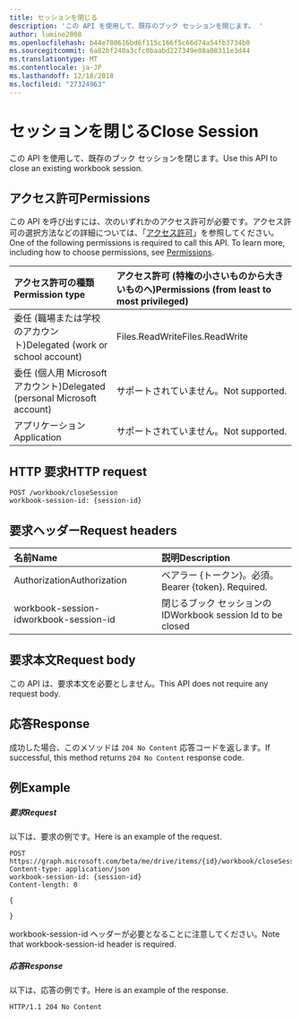 ```yaml
---
title: セッションを閉じる
description: 'この API を使用して、既存のブック セッションを閉じます。 '
author: lumine2008
ms.openlocfilehash: b44e708616bd6f115c166f5c66d74a54fb3734b0
ms.sourcegitcommit: 6a82bf240a3cfc0baabd227349e08a08311e3d44
ms.translationtype: MT
ms.contentlocale: ja-JP
ms.lasthandoff: 12/18/2018
ms.locfileid: "27324963"
---
```

# <a name="close-session"></a><span data-ttu-id="d0504-103">セッションを閉じる</span><span class="sxs-lookup"><span data-stu-id="d0504-103">Close Session</span></span>

<span data-ttu-id="d0504-104">この API を使用して、既存のブック セッションを閉じます。</span><span class="sxs-lookup"><span data-stu-id="d0504-104">Use this API to close an existing workbook session.</span></span> 

## <a name="permissions"></a><span data-ttu-id="d0504-105">アクセス許可</span><span class="sxs-lookup"><span data-stu-id="d0504-105">Permissions</span></span>
<span data-ttu-id="d0504-p101">この API を呼び出すには、次のいずれかのアクセス許可が必要です。アクセス許可の選択方法などの詳細については、「[アクセス許可](/graph/permissions-reference)」を参照してください。</span><span class="sxs-lookup"><span data-stu-id="d0504-p101">One of the following permissions is required to call this API. To learn more, including how to choose permissions, see [Permissions](/graph/permissions-reference).</span></span>

|<span data-ttu-id="d0504-108">アクセス許可の種類</span><span class="sxs-lookup"><span data-stu-id="d0504-108">Permission type</span></span>      | <span data-ttu-id="d0504-109">アクセス許可 (特権の小さいものから大きいものへ)</span><span class="sxs-lookup"><span data-stu-id="d0504-109">Permissions (from least to most privileged)</span></span>              |
|:--------------------|:---------------------------------------------------------|
|<span data-ttu-id="d0504-110">委任 (職場または学校のアカウント)</span><span class="sxs-lookup"><span data-stu-id="d0504-110">Delegated (work or school account)</span></span> | <span data-ttu-id="d0504-111">Files.ReadWrite</span><span class="sxs-lookup"><span data-stu-id="d0504-111">Files.ReadWrite</span></span>    |
|<span data-ttu-id="d0504-112">委任 (個人用 Microsoft アカウント)</span><span class="sxs-lookup"><span data-stu-id="d0504-112">Delegated (personal Microsoft account)</span></span> | <span data-ttu-id="d0504-113">サポートされていません。</span><span class="sxs-lookup"><span data-stu-id="d0504-113">Not supported.</span></span>    |
|<span data-ttu-id="d0504-114">アプリケーション</span><span class="sxs-lookup"><span data-stu-id="d0504-114">Application</span></span> | <span data-ttu-id="d0504-115">サポートされていません。</span><span class="sxs-lookup"><span data-stu-id="d0504-115">Not supported.</span></span> |

## <a name="http-request"></a><span data-ttu-id="d0504-116">HTTP 要求</span><span class="sxs-lookup"><span data-stu-id="d0504-116">HTTP request</span></span>
<!-- { "blockType": "ignored" } -->
```http
POST /workbook/closeSession
workbook-session-id: {session-id}
```
## <a name="request-headers"></a><span data-ttu-id="d0504-117">要求ヘッダー</span><span class="sxs-lookup"><span data-stu-id="d0504-117">Request headers</span></span>
| <span data-ttu-id="d0504-118">名前</span><span class="sxs-lookup"><span data-stu-id="d0504-118">Name</span></span>       | <span data-ttu-id="d0504-119">説明</span><span class="sxs-lookup"><span data-stu-id="d0504-119">Description</span></span>|
|:---------------|:----------|
| <span data-ttu-id="d0504-120">Authorization</span><span class="sxs-lookup"><span data-stu-id="d0504-120">Authorization</span></span>  | <span data-ttu-id="d0504-p102">ベアラー {トークン}。必須。</span><span class="sxs-lookup"><span data-stu-id="d0504-p102">Bearer {token}. Required.</span></span> |
| <span data-ttu-id="d0504-123">workbook-session-id</span><span class="sxs-lookup"><span data-stu-id="d0504-123">workbook-session-id</span></span> | <span data-ttu-id="d0504-124">閉じるブック セッションの ID</span><span class="sxs-lookup"><span data-stu-id="d0504-124">Workbook session Id to be closed</span></span> |

## <a name="request-body"></a><span data-ttu-id="d0504-125">要求本文</span><span class="sxs-lookup"><span data-stu-id="d0504-125">Request body</span></span>
<span data-ttu-id="d0504-126">この API は、要求本文を必要としません。</span><span class="sxs-lookup"><span data-stu-id="d0504-126">This API does not require any request body.</span></span>

## <a name="response"></a><span data-ttu-id="d0504-127">応答</span><span class="sxs-lookup"><span data-stu-id="d0504-127">Response</span></span>

<span data-ttu-id="d0504-128">成功した場合、このメソッドは `204 No Content` 応答コードを返します。</span><span class="sxs-lookup"><span data-stu-id="d0504-128">If successful, this method returns `204 No Content` response code.</span></span>

## <a name="example"></a><span data-ttu-id="d0504-129">例</span><span class="sxs-lookup"><span data-stu-id="d0504-129">Example</span></span>
##### <a name="request"></a><span data-ttu-id="d0504-130">要求</span><span class="sxs-lookup"><span data-stu-id="d0504-130">Request</span></span>
<span data-ttu-id="d0504-131">以下は、要求の例です。</span><span class="sxs-lookup"><span data-stu-id="d0504-131">Here is an example of the request.</span></span>
<!-- {
  "blockType": "request",
  "name": "close_excel_session"
}-->
```http
POST https://graph.microsoft.com/beta/me/drive/items/{id}/workbook/closeSession
Content-type: application/json
workbook-session-id: {session-id}
Content-length: 0

{

}
```

<span data-ttu-id="d0504-132">workbook-session-id ヘッダーが必要となることに注意してください。</span><span class="sxs-lookup"><span data-stu-id="d0504-132">Note that workbook-session-id header is required.</span></span> 


##### <a name="response"></a><span data-ttu-id="d0504-133">応答</span><span class="sxs-lookup"><span data-stu-id="d0504-133">Response</span></span>
<span data-ttu-id="d0504-134">以下は、応答の例です。</span><span class="sxs-lookup"><span data-stu-id="d0504-134">Here is an example of the response.</span></span> 

<!-- {
  "blockType": "response",
  "truncated": true
} -->
```http
HTTP/1.1 204 No Content
```